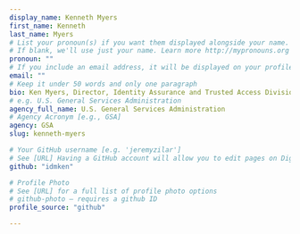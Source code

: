 ```yaml
---
display_name: Kenneth Myers
first_name: Kenneth
last_name: Myers
# List your pronoun(s) if you want them displayed alongside your name.
# If blank, we'll use just your name. Learn more http://mypronouns.org
pronoun: ""
# If you include an email address, it will be displayed on your profile page
email: ""
# Keep it under 50 words and only one paragraph
bio: Ken Myers, Director, Identity Assurance and Trusted Access Division.
# e.g. U.S. General Services Administration
agency_full_name: U.S. General Services Administration
# Agency Acronym [e.g., GSA]
agency: GSA
slug: kenneth-myers

# Your GitHub username [e.g. 'jeremyzilar']
# See [URL] Having a GitHub account will allow you to edit pages on DigitalGov. The image used in your GitHub account can also be used to populate your digital.gov profile photo.
github: "idmken"

# Profile Photo
# See [URL] for a full list of profile photo options
# github-photo — requires a github ID
profile_source: "github"

---
```

